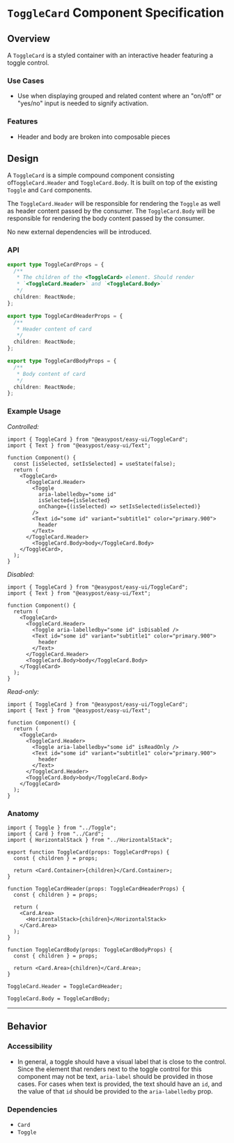 # `ToggleCard` Component Specification

## Overview

A `ToggleCard` is a styled container with an interactive header featuring a toggle control.

### Use Cases

- Use when displaying grouped and related content where an "on/off" or "yes/no" input is needed to signify activation.

### Features

- Header and body are broken into composable pieces

## Design

A `ToggleCard` is a simple compound component consisting of`ToggleCard.Header` and `ToggleCard.Body`. It is built on top of the existing `Toggle` and `Card` components.

The `ToggleCard.Header` will be responsible for rendering the `Toggle` as well as header content passed by the consumer. The `ToggleCard.Body` will be responsible for rendering the body content passed by the consumer.

No new external dependencies will be introduced.

### API

```ts
export type ToggleCardProps = {
  /**
   * The children of the <ToggleCard> element. Should render
   * `<ToggleCard.Header>` and `<ToggleCard.Body>`
   */
  children: ReactNode;
};

export type ToggleCardHeaderProps = {
  /**
   * Header content of card
   */
  children: ReactNode;
};

export type ToggleCardBodyProps = {
  /**
   * Body content of card
   */
  children: ReactNode;
};
```

### Example Usage

_Controlled:_

```tsx
import { ToggleCard } from "@easypost/easy-ui/ToggleCard";
import { Text } from "@easypost/easy-ui/Text";

function Component() {
  const [isSelected, setIsSelected] = useState(false);
  return (
    <ToggleCard>
      <ToggleCard.Header>
        <Toggle
          aria-labelledby="some id"
          isSelected={isSelected}
          onChange={(isSelected) => setIsSelected(isSelected)}
        />
        <Text id="some id" variant="subtitle1" color="primary.900">
          header
        </Text>
      </ToggleCard.Header>
        <ToggleCard.Body>body</ToggleCard.Body>
    </ToggleCard>,
  );
}
```

_Disabled:_

```tsx
import { ToggleCard } from "@easypost/easy-ui/ToggleCard";
import { Text } from "@easypost/easy-ui/Text";

function Component() {
  return (
    <ToggleCard>
      <ToggleCard.Header>
        <Toggle aria-labelledby="some id" isDisabled />
        <Text id="some id" variant="subtitle1" color="primary.900">
          header
        </Text>
      </ToggleCard.Header>
      <ToggleCard.Body>body</ToggleCard.Body>
    </ToggleCard>
  );
}
```

_Read-only:_

```tsx
import { ToggleCard } from "@easypost/easy-ui/ToggleCard";
import { Text } from "@easypost/easy-ui/Text";

function Component() {
  return (
    <ToggleCard>
      <ToggleCard.Header>
        <Toggle aria-labelledby="some id" isReadOnly />
        <Text id="some id" variant="subtitle1" color="primary.900">
          header
        </Text>
      </ToggleCard.Header>
      <ToggleCard.Body>body</ToggleCard.Body>
    </ToggleCard>
  );
}
```

### Anatomy

```tsx
import { Toggle } from "../Toggle";
import { Card } from "../Card";
import { HorizontalStack } from "../HorizontalStack";

export function ToggleCard(props: ToggleCardProps) {
  const { children } = props;

  return <Card.Container>{children}</Card.Container>;
}

function ToggleCardHeader(props: ToggleCardHeaderProps) {
  const { children } = props;

  return (
    <Card.Area>
      <HorizontalStack>{children}</HorizontalStack>
    </Card.Area>
  );
}

function ToggleCardBody(props: ToggleCardBodyProps) {
  const { children } = props;

  return <Card.Area>{children}</Card.Area>;
}

ToggleCard.Header = ToggleCardHeader;

ToggleCard.Body = ToggleCardBody;
```

---

## Behavior

### Accessibility

- In general, a toggle should have a visual label that is close to the control. Since the element that renders next to the toggle control for this component may not be text, `aria-label` should be provided in those cases. For cases when text is provided, the text should have an `id`, and the value
  of that `id` should be provided to the `aria-labelledby` prop.

### Dependencies

- `Card`
- `Toggle`
